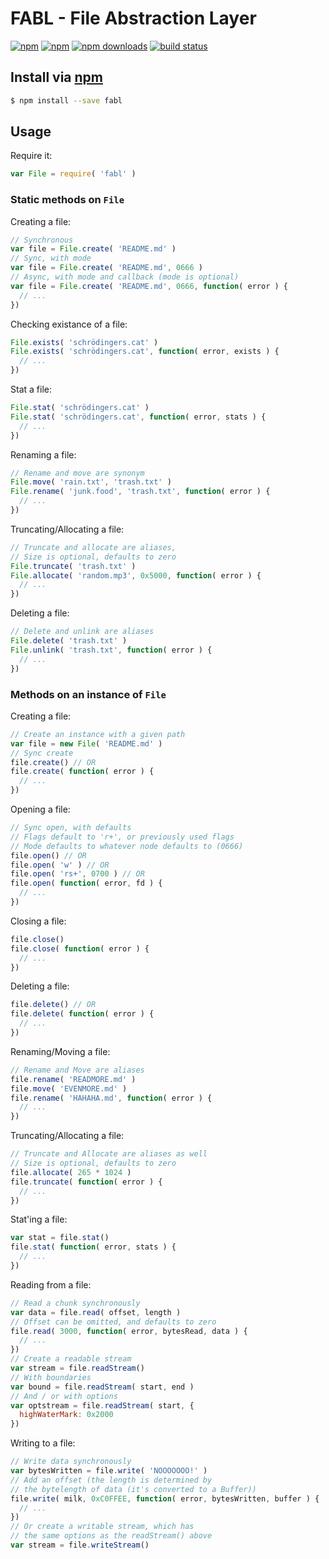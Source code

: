 # FABL - File Abstraction Layer
[![npm](https://img.shields.io/npm/v/fabl.svg?style=flat-square)](https://npmjs.com/package/fabl)
[![npm](https://img.shields.io/npm/l/fabl.svg?style=flat-square)](https://npmjs.com/package/fabl)
[![npm downloads](https://img.shields.io/npm/dm/fabl.svg?style=flat-square)](https://npmjs.com/package/fabl)
[![build status](https://img.shields.io/travis/jhermsmeier/node-fabl.svg?style=flat-square)](https://travis-ci.org/jhermsmeier/node-fabl)

## Install via [npm](https://npmjs.org)

```sh
$ npm install --save fabl
```

## Usage

Require it:
```js
var File = require( 'fabl' )
```

### Static methods on `File`

Creating a file:
```js
// Synchronous
var file = File.create( 'README.md' )
// Sync, with mode
var file = File.create( 'README.md', 0666 )
// Async, with mode and callback (mode is optional)
var file = File.create( 'README.md', 0666, function( error ) {
  // ...
})
```

Checking existance of a file:
```js
File.exists( 'schrödingers.cat' )
File.exists( 'schrödingers.cat', function( error, exists ) {
  // ...
})
```

Stat a file:
```js
File.stat( 'schrödingers.cat' )
File.stat( 'schrödingers.cat', function( error, stats ) {
  // ...
})
```

Renaming a file:
```js
// Rename and move are synonym
File.move( 'rain.txt', 'trash.txt' )
File.rename( 'junk.food', 'trash.txt', function( error ) {
  // ...
})
```

Truncating/Allocating a file:
```js
// Truncate and allocate are aliases,
// Size is optional, defaults to zero
File.truncate( 'trash.txt' )
File.allocate( 'random.mp3', 0x5000, function( error ) {
  // ...
})
```

Deleting a file:
```js
// Delete and unlink are aliases
File.delete( 'trash.txt' )
File.unlink( 'trash.txt', function( error ) {
  // ...
})
```

### Methods on an instance of `File`

Creating a file:
```js
// Create an instance with a given path
var file = new File( 'README.md' )
// Sync create
file.create() // OR
file.create( function( error ) {
  // ...
})
```

Opening a file:
```js
// Sync open, with defaults
// Flags default to 'r+', or previously used flags
// Mode defaults to whatever node defaults to (0666)
file.open() // OR
file.open( 'w' ) // OR
file.open( 'rs+', 0700 ) // OR
file.open( function( error, fd ) {
  // ...
})
```

Closing a file:
```js
file.close()
file.close( function( error ) {
  // ...
})
```

Deleting a file:
```js
file.delete() // OR
file.delete( function( error ) {
  // ...
})
```

Renaming/Moving a file:
```js
// Rename and Move are aliases
file.rename( 'READMORE.md' )
file.move( 'EVENMORE.md' )
file.rename( 'HAHAHA.md', function( error ) {
  // ...
})
```

Truncating/Allocating a file:
```js
// Truncate and Allocate are aliases as well
// Size is optional, defaults to zero
file.allocate( 265 * 1024 )
file.truncate( function( error ) {
  // ...
})
```

Stat'ing a file:
```js
var stat = file.stat()
file.stat( function( error, stats ) {
  // ...
})
```

Reading from a file:
```js
// Read a chunk synchronously
var data = file.read( offset, length )
// Offset can be omitted, and defaults to zero
file.read( 3000, function( error, bytesRead, data ) {
  // ...
})
// Create a readable stream
var stream = file.readStream()
// With boundaries
var bound = file.readStream( start, end )
// And / or with options
var optstream = file.readStream( start, {
  highWaterMark: 0x2000
})
```

Writing to a file:
```js
// Write data synchronously
var bytesWritten = file.write( 'NOOOOOOO!' )
// Add an offset (the length is determined by
// the bytelength of data (it's converted to a Buffer))
file.write( milk, 0xC0FFEE, function( error, bytesWritten, buffer ) {
  // ...
})
// Or create a writable stream, which has
// the same options as the readStream() above
var stream = file.writeStream()
```
